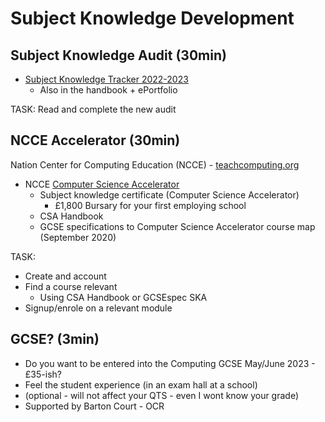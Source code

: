 Subject Knowledge Development
=============================


Subject Knowledge Audit (30min)
-----------------------

* [Subject Knowledge Tracker 2022-2023](https://computingteachers.uk/subjectKnowledge/subject-knowledge-2022.html)
    * Also in the handbook + ePortfolio

TASK: Read and complete the new audit


NCCE Accelerator (30min)
----------------

Nation Center for Computing Education (NCCE) - [teachcomputing.org](https://teachcomputing.org/)

* NCCE [Computer Science Accelerator](https://teachcomputing.org/cs-accelerator)
    * Subject knowledge certificate (Computer Science Accelerator)
        * £1,800 Bursary for your first employing school
    * CSA Handbook
    * GCSE specifications to Computer Science Accelerator course map (September 2020) 

TASK: 
* Create and account
* Find a course relevant 
    * Using CSA Handbook or GCSEspec SKA
* Signup/enrole on a relevant module



GCSE? (3min)
----

* Do you want to be entered into the Computing GCSE May/June 2023 - £35-ish?
* Feel the student experience (in an exam hall at a school)
* (optional - will not affect your QTS - even I wont know your grade)
* Supported by Barton Court - OCR
